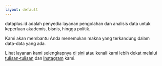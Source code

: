 ```yaml
---
layout: default
---
```


<div class="lead pretty-links">
dataplus.id adalah penyedia layanan pengolahan dan analisis data untuk keperluan akademis, bisnis, hingga politik. 
  
Kami akan membantu Anda menemukan makna yang terkandung dalam data-data yang ada.
  
Lihat layanan kami selengkapnya [di sini](/services) atau kenali kami lebih dekat melalui [tulisan-tulisan](/articles) dan [Instagram](https://instagram.com/dataplus.id) kami.
</div>

